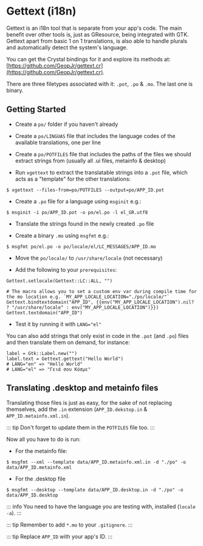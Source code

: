 # Gettext (i18n)

Gettext is an i18n tool that is separate from your app's code. The main benefit over other tools is, just as GResource, being integrated with GTK. Gettext apart from basic 1 on 1 translations, is also able to handle plurals and automatically detect the system's language.

You can get the Crystal bindings for it and explore its methods at: [https://github.com/GeopJr/gettext.cr](https://github.com/GeopJr/gettext.cr).

There are three filetypes associated with it: `.pot`, `.po` & `.mo`. The last one is binary.

## Getting Started

- Create a `po/` folder if you haven't already

- Create a `po/LINGUAS` file that includes the language codes of the available translations, one per line

- Create a `po/POTFILES` file that includes the paths of the files we should extract strings from (usually all .ui files, metainfo & desktop)

- Run `xgettext` to extract the translatable strings into a `.pot` file, which acts as a "template" for the other translations: 

```
$ xgettext --files-from=po/POTFILES --output=po/APP_ID.pot
```

- Create a `.po` file for a language using `msginit` e.g.:

```
$ msginit -i po/APP_ID.pot -o po/el.po -l el_GR.utf8
```

- Translate the strings found in the newly created `.po` file

- Create a binary `.mo` using `msgfmt` e.g.:

```
$ msgfmt po/el.po -o po/locale/el/LC_MESSAGES/APP_ID.mo
```

- Move the `po/locale/` to `/usr/share/locale` (not necessary)

- Add the following to your `prerequisites`:

```crystal
Gettext.setlocale(Gettext::LC::ALL, "")

# The macro allows you to set a custom env var during compile time for the mo location e.g. `MY_APP_LOCALE_LOCATION="./po/locale/"`
Gettext.bindtextdomain("APP_ID", {{env("MY_APP_LOCALE_LOCATION").nil? ? "/usr/share/locale" : env("MY_APP_LOCALE_LOCATION")}})
Gettext.textdomain("APP_ID")
```

- Test it by running it with `LANG="el"`

You can also add strings that only exist in code in the `.pot` (and `.po`) files and then translate them on demand, for instance:

```crystal
label = Gtk::Label.new("")
label.text = Gettext.gettext("Hello World")
# LANG="en" => "Hello World"
# LANG="el" => "Γειά σου Κόσμε"
```

## Translating .desktop and metainfo files

Translating those files is just as easy, for the sake of not replacing themselves, add the `.in` extension (`APP_ID.dekstop.in` & `APP_ID.metainfo.xml.in`).

::: tip
Don't forget to update them in the `POTFILES` file too.
:::

Now all you have to do is run:

- For the metainfo file: 
```
$ msgfmt --xml --template data/APP_ID.metainfo.xml.in -d "./po" -o data/APP_ID.metainfo.xml
```

- For the .desktop file
```
$ msgfmt --desktop --template data/APP_ID.desktop.in -d "./po" -o data/APP_ID.desktop
```

::: info
You need to have the language you are testing with, installed (`locale -a`).
:::


::: tip
Remember to add `*.mo` to your `.gitignore`.
:::


::: tip
Replace `APP_ID` with your app's ID.
:::
